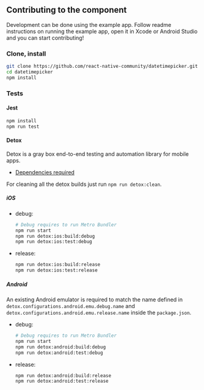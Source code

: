## Contributing to the component

Development can be done using the example app. Follow readme instructions on running the example app, open it in Xcode or Android Studio and you can start contributing!

### Clone, install

```sh
git clone https://github.com/react-native-community/datetimepicker.git
cd datetimepicker
npm install
```

### Tests

#### Jest

```sh
npm install
npm run test
```

#### Detox

Detox is a gray box end-to-end testing and automation library for mobile apps.

- [Dependencies required](https://github.com/wix/Detox/blob/master/docs/Introduction.GettingStarted.md#step-1-install-dependencies)

For cleaning all the detox builds just run `npm run detox:clean`.

##### iOS

- debug:

  ```sh
  # Debug requires to run Metro Bundler
  npm run start
  npm run detox:ios:build:debug
  npm run detox:ios:test:debug
  ```

- release:

  ```sh
  npm run detox:ios:build:release
  npm run detox:ios:test:release
  ```

##### Android

An existing Android emulator is required to match the name defined in `detox.configurations.android.emu.debug.name` and `detox.configurations.android.emu.release.name` inside the `package.json`.

- debug:

  ```sh
  # Debug requires to run Metro Bundler
  npm run start
  npm run detox:android:build:debug
  npm run detox:android:test:debug
  ```

- release:

  ```sh
  npm run detox:android:build:release
  npm run detox:android:test:release
  ```

